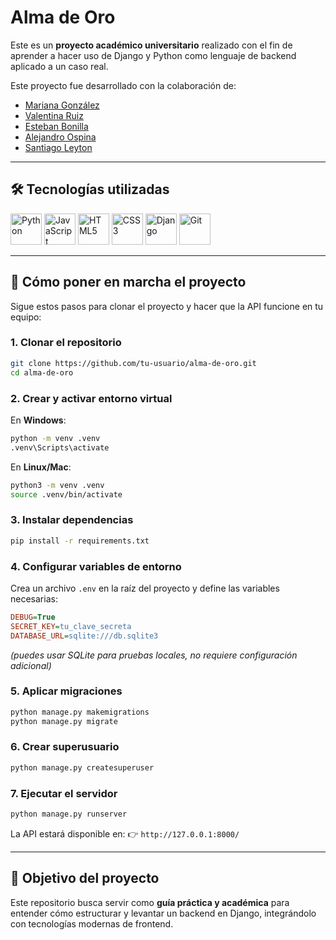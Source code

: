 # Alma de Oro

Este es un **proyecto académico universitario** realizado con el fin de aprender a hacer uso de Django y Python como lenguaje de backend aplicado a un caso real.

Este proyecto fue desarrollado con la colaboración de:

* [Mariana González](https://github.com/Mariana44-max)
* [Valentina Ruiz](https://github.com/valentina2209-avr)
* [Esteban Bonilla](https://github.com/estebanbonilla22)
* [Alejandro Ospina](https://github.com/Alejoor18)
* [Santiago Leyton](https://github.com/SantiagoLeyton)

---

## 🛠️ Tecnologías utilizadas


<p align="left">
  <img alt="Python" src="https://cdn.jsdelivr.net/gh/devicons/devicon/icons/python/python-original.svg" width="50" height="50"/>
  <img alt="JavaScript" src="https://cdn.jsdelivr.net/gh/devicons/devicon/icons/javascript/javascript-original.svg" width="50" height="50"/>
  <img alt="HTML5" src="https://cdn.jsdelivr.net/gh/devicons/devicon/icons/html5/html5-original.svg" width="50" height="50"/>
  <img alt="CSS3" src="https://cdn.jsdelivr.net/gh/devicons/devicon/icons/css3/css3-original.svg" width="50" height="50"/>
  <img alt="Django" src="https://cdn.jsdelivr.net/gh/devicons/devicon/icons/django/django-plain.svg" width="50" height="50"/>
  <img alt="Git" src="https://cdn.jsdelivr.net/gh/devicons/devicon/icons/git/git-original.svg" width="50" height="50"/>
</p>

---

## 🚀 Cómo poner en marcha el proyecto

Sigue estos pasos para clonar el proyecto y hacer que la API funcione en tu equipo:

### 1. Clonar el repositorio

```bash
git clone https://github.com/tu-usuario/alma-de-oro.git
cd alma-de-oro
```

### 2. Crear y activar entorno virtual

En **Windows**:

```bash
python -m venv .venv
.venv\Scripts\activate
```

En **Linux/Mac**:

```bash
python3 -m venv .venv
source .venv/bin/activate
```

### 3. Instalar dependencias

```bash
pip install -r requirements.txt
```

### 4. Configurar variables de entorno

Crea un archivo `.env` en la raíz del proyecto y define las variables necesarias:

```ini
DEBUG=True
SECRET_KEY=tu_clave_secreta
DATABASE_URL=sqlite:///db.sqlite3
```

*(puedes usar SQLite para pruebas locales, no requiere configuración adicional)*

### 5. Aplicar migraciones

```bash
python manage.py makemigrations
python manage.py migrate
```

### 6. Crear superusuario

```bash
python manage.py createsuperuser
```

### 7. Ejecutar el servidor

```bash
python manage.py runserver
```

La API estará disponible en:
👉 `http://127.0.0.1:8000/`

---

## 🎯 Objetivo del proyecto

Este repositorio busca servir como **guía práctica y académica** para entender cómo estructurar y levantar un backend en Django, integrándolo con tecnologías modernas de frontend.
